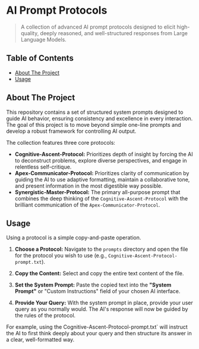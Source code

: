 # AI Prompt Protocols

> A collection of advanced AI prompt protocols designed to elicit high-quality, deeply reasoned, and well-structured responses from Large Language Models.

## Table of Contents
- [About The Project](#about-the-project)
- [Usage](#usage)

## About The Project

This repository contains a set of structured system prompts designed to guide AI behavior, ensuring consistency and excellence in every interaction. The goal of this project is to move beyond simple one-line prompts and develop a robust framework for controlling AI output.

The collection features three core protocols:

*   **Cognitive-Ascent-Protocol:** Prioritizes depth of insight by forcing the AI to deconstruct problems, explore diverse perspectives, and engage in relentless self-critique.
*   **Apex-Communicator-Protocol:** Prioritizes clarity of communication by guiding the AI to use adaptive formatting, maintain a collaborative tone, and present information in the most digestible way possible.
*   **Synergistic-Master-Protocol:** The primary all-purpose prompt that combines the deep thinking of the `Cognitive-Ascent-Protocol` with the brilliant communication of the `Apex-Communicator-Protocol`.

## Usage

Using a protocol is a simple copy-and-paste operation.

1.  **Choose a Protocol:** Navigate to the `prompts` directory and open the file for the protocol you wish to use (e.g., `Cognitive-Ascent-Protocol-prompt.txt`).

2.  **Copy the Content:** Select and copy the entire text content of the file.

3.  **Set the System Prompt:** Paste the copied text into the **"System Prompt"** or "Custom Instructions" field of your chosen AI interface.

4.  **Provide Your Query:** With the system prompt in place, provide your user query as you normally would. The AI's response will now be guided by the rules of the protocol.

For example, using the Cognitive-Ascent-Protocol-prompt.txt` will instruct the AI to first think deeply about your query and then structure its answer in a clear, well-formatted way.
